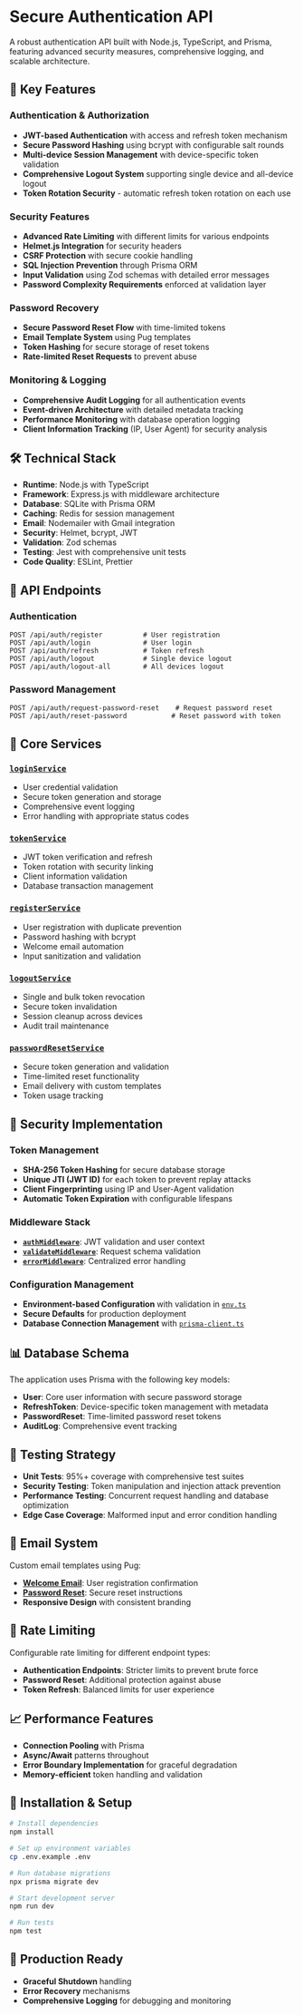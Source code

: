 # Secure Authentication API

A robust authentication API built with Node.js, TypeScript, and Prisma, featuring advanced security measures, comprehensive logging, and scalable architecture.

## 🚀 Key Features

### Authentication & Authorization

- **JWT-based Authentication** with access and refresh token mechanism
- **Secure Password Hashing** using bcrypt with configurable salt rounds
- **Multi-device Session Management** with device-specific token validation
- **Comprehensive Logout System** supporting single device and all-device logout
- **Token Rotation Security** - automatic refresh token rotation on each use

### Security Features

- **Advanced Rate Limiting** with different limits for various endpoints
- **Helmet.js Integration** for security headers
- **CSRF Protection** with secure cookie handling
- **SQL Injection Prevention** through Prisma ORM
- **Input Validation** using Zod schemas with detailed error messages
- **Password Complexity Requirements** enforced at validation layer

### Password Recovery

- **Secure Password Reset Flow** with time-limited tokens
- **Email Template System** using Pug templates
- **Token Hashing** for secure storage of reset tokens
- **Rate-limited Reset Requests** to prevent abuse

### Monitoring & Logging

- **Comprehensive Audit Logging** for all authentication events
- **Event-driven Architecture** with detailed metadata tracking
- **Performance Monitoring** with database operation logging
- **Client Information Tracking** (IP, User Agent) for security analysis

## 🛠 Technical Stack

- **Runtime**: Node.js with TypeScript
- **Framework**: Express.js with middleware architecture
- **Database**: SQLite with Prisma ORM
- **Caching**: Redis for session management
- **Email**: Nodemailer with Gmail integration
- **Security**: Helmet, bcrypt, JWT
- **Validation**: Zod schemas
- **Testing**: Jest with comprehensive unit tests
- **Code Quality**: ESLint, Prettier

## 📡 API Endpoints

### Authentication

```
POST /api/auth/register          # User registration
POST /api/auth/login             # User login
POST /api/auth/refresh           # Token refresh
POST /api/auth/logout            # Single device logout
POST /api/auth/logout-all        # All devices logout
```

### Password Management

```
POST /api/auth/request-password-reset    # Request password reset
POST /api/auth/reset-password           # Reset password with token
```

## 🔧 Core Services

### [`loginService`](src/services/auth/login.service.ts)

- User credential validation
- Secure token generation and storage
- Comprehensive event logging
- Error handling with appropriate status codes

### [`tokenService`](src/services/auth/token.service.ts)

- JWT token verification and refresh
- Token rotation with security linking
- Client information validation
- Database transaction management

### [`registerService`](src/services/auth/register.service.ts)

- User registration with duplicate prevention
- Password hashing with bcrypt
- Welcome email automation
- Input sanitization and validation

### [`logoutService`](src/services/auth/logout.service.ts)

- Single and bulk token revocation
- Secure token invalidation
- Session cleanup across devices
- Audit trail maintenance

### [`passwordResetService`](src/services/auth/password-reset.service.ts)

- Secure token generation and validation
- Time-limited reset functionality
- Email delivery with custom templates
- Token usage tracking

## 🔐 Security Implementation

### Token Management

- **SHA-256 Token Hashing** for secure database storage
- **Unique JTI (JWT ID)** for each token to prevent replay attacks
- **Client Fingerprinting** using IP and User-Agent validation
- **Automatic Token Expiration** with configurable lifespans

### Middleware Stack

- **[`authMiddleware`](src/middlewares/auth.middleware.ts)**: JWT validation and user context
- **[`validateMiddleware`](src/middlewares/validate.middleware.ts)**: Request schema validation
- **[`errorMiddleware`](src/middlewares/error.middleware.ts)**: Centralized error handling

### Configuration Management

- **Environment-based Configuration** with validation in [`env.ts`](src/config/env.ts)
- **Secure Defaults** for production deployment
- **Database Connection Management** with [`prisma-client.ts`](src/config/prisma-client.ts)

## 📊 Database Schema

The application uses Prisma with the following key models:

- **User**: Core user information with secure password storage
- **RefreshToken**: Device-specific token management with metadata
- **PasswordReset**: Time-limited password reset tokens
- **AuditLog**: Comprehensive event tracking

## 🧪 Testing Strategy

- **Unit Tests**: 95%+ coverage with comprehensive test suites
- **Security Testing**: Token manipulation and injection attack prevention
- **Performance Testing**: Concurrent request handling and database optimization
- **Edge Case Coverage**: Malformed input and error condition handling

## 📧 Email System

Custom email templates using Pug:

- **[Welcome Email](src/utils/templates/welcome-email.pug)**: User registration confirmation
- **[Password Reset](src/utils/templates/reset-password-email.pug)**: Secure reset instructions
- **Responsive Design** with consistent branding

## 🚦 Rate Limiting

Configurable rate limiting for different endpoint types:

- **Authentication Endpoints**: Stricter limits to prevent brute force
- **Password Reset**: Additional protection against abuse
- **Token Refresh**: Balanced limits for user experience

## 📈 Performance Features

- **Connection Pooling** with Prisma
- **Async/Await** patterns throughout
- **Error Boundary Implementation** for graceful degradation
- **Memory-efficient** token handling and validation

## 🔧 Installation & Setup

```bash
# Install dependencies
npm install

# Set up environment variables
cp .env.example .env

# Run database migrations
npx prisma migrate dev

# Start development server
npm run dev

# Run tests
npm test
```

## 🌟 Production Ready

- **Graceful Shutdown** handling
- **Error Recovery** mechanisms
- **Comprehensive Logging** for debugging and monitoring
